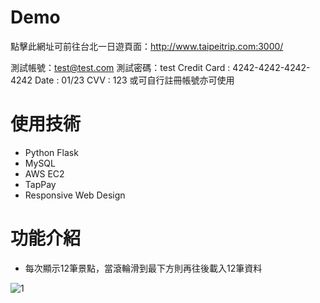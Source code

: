 # Demo
點擊此網址可前往台北一日遊頁面：http://www.taipeitrip.com:3000/

測試帳號：test@test.com
測試密碼：test
Credit Card : 4242-4242-4242-4242
Date : 01/23
CVV : 123
或可自行註冊帳號亦可使用

# 使用技術
- Python Flask
- MySQL
- AWS EC2
- TapPay
- Responsive Web Design

# 功能介紹
- 每次顯示12筆景點，當滾輪滑到最下方則再往後載入12筆資料

![1](https://imgur.com/5XqT006)
